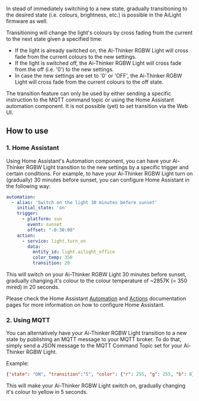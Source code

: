 In stead of immediately switching to a new state, gradually transitioning to the desired state (i.e. colours, brightness, etc.) is possible in the AiLight firmware as well.

Transitioning will change the light's colours by cross fading from the current to the next state given a specified time:

- If the light is already switched on, the Ai-Thinker RGBW Light will cross fade from the current colours to the new settings.
- If the light is switched off, the Ai-Thinker RGBW Light will cross fade from the off (i.e. '0') to the new settings.
- In case the new settings are set to '0' or 'OFF', the Ai-Thinker RGBW Light will cross fade from the current colours to the off state.

The transition feature can only be used by either sending a specific instruction to the MQTT command topic or using the Home Assistant automation component. It is not possible (yet) to set transition via the Web UI.

## How to use

### 1. Home Assistant
Using Home Assistant's Automation component, you can have your Ai-Thinker RGBW Light transition to the new settings by a specific trigger and certain conditions. For example, to have your Ai-Thinker RGBW Light turn on (gradually) 30 minutes before sunset, you can configure Home Assistant in the following way:

``` YAML
automation:
  - alias: 'Switch on the light 30 minutes before sunset'
    initial_state: 'on'
    trigger:
      - platform: sun
        event: sunset
        offset: "-0:30:00"
    action:
      - service: light.turn_on
        data:
          entity_id: light.ailight_office
          color_temp: 350
          transition: 20
```
This will switch on your Ai-Thinker RGBW Light 30 minutes before sunset, gradually changing it's colour to the colour temperature of ~2857K (= 350 mired) in 20 seconds.

Please check the Home Assistant [Automation](https://home-assistant.io/getting-started/automation/) and [Actions](https://home-assistant.io/docs/automation/action/) documentation pages for more information on how to configure Home Assistant.

### 2. Using MQTT
You can alternatively have your Ai-Thinker RGBW Light transition to a new state by publishing an MQTT message to your MQTT broker. To do that, simply send a JSON message to the MQTT Command Topic set for your Ai-Thinker RGBW Light.

Example:
``` JSON
{"state": "ON", "transition":"5", "color": {"r": 255, "g": 255, "b": 0}}
```

This will make your Ai-Thinker RGBW Light switch on, gradually changing it's colour to yellow in 5 seconds.
